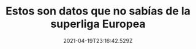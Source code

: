 ---
title: "Estos son datos que no sabías de la superliga Europea "
date: 2021-04-19T23:16:42.529Z
featuredimage: /assets/0630.jpg
categoria: Deportes
tags:
  - "#Deportes"
  - "#Superliga"
  - "#Top"
short-description: Estos son dato que deberías de saber del torneo Superliga Europea
mk1: >+
  ### 1.

  #### ¿Qué es?

  ![631](/assets/631.jpg "631")

  Es una competición de clubes europeos, independiente de las ligas nacionales o las competencias europeas impulsadas por la UEFA (Champions League, Europa League y Supercopa).

  ### 2.

  #### Clubes participantes

  ![631](/assets/631.jpg "631")

  Cuenta con 12 clubes fundadores que tendrán garantizada la participación independiente de los resultados deportivos. Los equipos son: 12: seis ingleses (Manchester United, Liverpool, Chelsea, Manchester City, Arsenal y Tottenham), tres españoles (Real Madrid, Barcelona y Atlético) y tres italianos (Juventus, Milan e Inter).
mk2: >+
  ### 3.

  #### Habrá invitados

  ![632](/assets/632.jpg "632")

  A los 12 clubes fundadores se podrían sumar tres más: PSG, Bayern de Múnich y Borussia Dortmund, este último ha rechazado incorporarse. Además, otros cinco se clasificarían cada año para poder disputar el torneo o recibir invitaciones.

  ### 4.

  #### Premios económicos

  ![633](/assets/633.jpg "633")

  Los integrantes de la Superliga se repartirán 3.525 millones de euros procedentes de diversos inversores. El reparto, si finalmente son 15 los fundadores (12 más los tres invitados) sería así: 350 millones de euros para seis clubes, 225 para cuatro, 112′5 para dos y 100 para tres clubes, repartido de acuerdo a un sistema interno no sujeto a la clasificación de cada año.
mk3: >+
  ### 5.

  #### Ingresos

  ![634](/assets/634.jpg "634")

  Se estima que ingresarán 4.000 millones de euros por derechos de televisión. Un 65% de estos ingresos serían para los fundadores, un 20% se adjudicaría a méritos deportivos de la competición y un 15% por distribución comercial.

  Es decir, solo por participar se llevarían 60 millones de euros, mientras que el ganador recibirá algo más de 250 millones.

  ### 6.

  #### Reacción de la UEFA y FIFA

  ![635](/assets/635.jpg "635")

  La UEFA calificó de cínico el proyecto. “Es modelo que basa en el interés propios de unos pocos clubes en un momento en el que la sociedad necesita más que nunca la solidaridad”.

  Por su parte, la FIFA mostró su total rechazó y enfatizó que los jugadores que jueguen un solo minuto ya no podrán participar en competiciones perteneciente al máximo organismo del balompié, incluye el Mundial de Qatar 2022.
mk4: >+
  ### 7.

  #### Por qué se crea la Superliga

  ![636](/assets/636.jpg "636")

  “Durante años, los clubes fundadores han tenido como objetivo mejorar la calidad y la intensidad de las competiciones europeas existentes y, en particular, crear un torneo en el que los mejores clubes y jugadores puedan competir entre ellos de manera más frecuente”, indica el comunicado.

  ### 8.

  #### Quién dirige el proyecto

  ![637](/assets/637.jpg "637")

  El presidente del Real Madrid, Fiorentino Pérez, será el máximo dirigente de la Superliga. Los vicepresidentes serán Andrea Agnelli, presidente de la Juventus, y Joel Glazer, propietario del Manchester United
mk5: >+
  ### 9.

  #### Dinámica del torneo

  ![638](/assets/638.jpg "638")

  20 equipos participarán del torneo, estos estarán divididos en dos grupos de 10. Los primeros de cada grupo pasarán al sistema de eliminatorias de ida y vuelta a partir de cuartos de final.  Los cuartos y los quintos jugarían una eliminatoria para completar los ocho equipos de cuartos. En total, se disputarán 197 partidos.

  ### 10.

  #### Esto ya comienza 

  ![639](/assets/639.jpg "639")

  Con el comunicado por parte del Real Madrid en estos días, se confirma que este torneo lo quieren empezar desde ya y se llevara acabo la próxima temporada
---